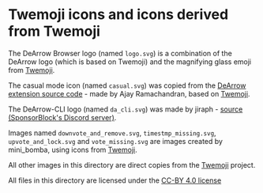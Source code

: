 # Twemoji icons and icons derived from Twemoji

The DeArrow Browser logo (named `logo.svg`) is a combination of the DeArrow logo (which is based on Twemoji) and the magnifying glass emoji from [Twemoji](https://github.com/twitter/twemoji).

The casual mode icon (named `casual.svg`) was copied from the [DeArrow extension source code](https://github.com/ajayyy/DeArrow/blob/master/public/icons/logo-casual.svg) - made by Ajay Ramachandran, based on [Twemoji](https://github.com/twitter/twemoji).

The DeArrow-CLI logo (named `da_cli.svg`) was made by jiraph - [source (SponsorBlock's Discord server)](https://discord.com/channels/603643120093233162/745806789945196654/1396578148425924688).

Images named `downvote_and_remove.svg`, `timestmp_missing.svg`, `upvote_and_lock.svg` and `vote_missing.svg` are images created by mini_bomba, using icons from [Twemoji](https://github.com/twitter/twemoji).

All other images in this directory are direct copies from the [Twemoji](https://github.com/twitter/twemoji) project.

All files in this directory are licensed under the [CC-BY 4.0 license](https://github.com/mini-bomba/DeArrowBrowser/blob/master/dearrow-browser-frontend/icon/twemoji/LICENSE-CC-BY-4.0.txt)
